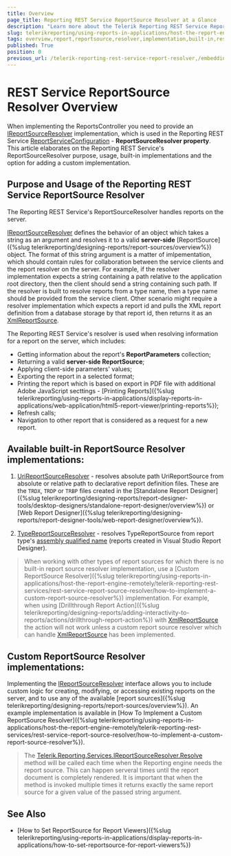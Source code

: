 ```yaml
---
title: Overview
page_title: Reporting REST Service ReportSource Resolver at a Glance
description: "Learn more about the Telerik Reporting REST Service ReportSource Resolver, what is its purpose and what built-in implementations are available."
slug: telerikreporting/using-reports-in-applications/host-the-report-engine-remotely/telerik-reporting-rest-services/rest-service-report-source-resolver/overview
tags: overview,report,reportsource,resolver,implementation,built-in,rest,service
published: True
position: 0
previous_url: /telerik-reporting-rest-service-report-resolver,/embedding-reports/host-the-report-engine-remotely/telerik-reporting-rest-services/rest-service-report-source-resolver/overview
---
```


# REST Service ReportSource Resolver Overview

When implementing the ReportsController you need to provide an [IReportSourceResolver](/api/Telerik.Reporting.Services.IReportSourceResolver) implementation, which is used in the Reporting REST Service [ReportServiceConfiguration](/api/Telerik.Reporting.Services.WebApi.ReportsControllerBase#Telerik_Reporting_Services_WebApi_ReportsControllerBase_ReportServiceConfiguration) - __ReportSourceResolver property__. This article elaborates on the Reporting REST Service's ReportSourceResolver purpose, usage, built-in implementations and the option for adding a custom implementation.

## Purpose and Usage of the Reporting REST Service ReportSource Resolver

The Reporting REST Service's ReportSourceResolver handles reports on the server.

[IReportSourceResolver](/api/Telerik.Reporting.Services.IReportSourceResolver) defines the behavior of an object which takes a string as an argument and resolves it to a valid __server-side__ [ReportSource]({%slug telerikreporting/designing-reports/report-sources/overview%}) object. The format of this string argument is a matter of imlpementation, which should contain rules for collaboration between the service clients and the report resolver on the server. For example, if the resolver implementation expects a string containing a path relative to the application root directory, then the client should send a string containing such path. If the resolver is built to resolve reports from a type name, then a type name should be provided from the service client. Other scenario might require a resolver implementation which expects a report id and pulls the XML report definition from a database storage by that report id, then returns it as an [XmlReportSource](/api/Telerik.Reporting.XmlReportSource).

The Reporting REST Service's resolver is used when resolving information for a report on the server, which includes:

* Getting information about the report's __ReportParameters__ collection;
* Returning a valid __server-side ReportSource__;
* Applying client-side parameters' values;
* Exporting the report in a selected format;
* Printing the report which is based on export in PDF file with additional Adobe JavaScript secttings - [Printing Reports]({%slug telerikreporting/using-reports-in-applications/display-reports-in-applications/web-application/html5-report-viewer/printing-reports%});
* Refresh calls;
* Navigation to other report that is considered as a request for a new report.

## Available built-in ReportSource Resolver implementations:

1. [UriReportSourceResolver](/api/Telerik.Reporting.Services.UriReportSourceResolver) - resolves absolute path UriReportSource from absolute or relative path to declarative report definition files. These are the `TRDX`, `TRDP` or `TRBP` files created in the [Standalone Report Designer]({%slug telerikreporting/designing-reports/report-designer-tools/desktop-designers/standalone-report-designer/overview%}) or [Web Report Designer]({%slug telerikreporting/designing-reports/report-designer-tools/web-report-designer/overview%}).

1. [TypeReportSourceResolver](/api/Telerik.Reporting.Services.TypeReportSourceResolver) - resolves TypeReportSource from report type's [assembly qualified name](http://msdn.microsoft.com/en-us/library/30wyt9tk) (reports created in Visual Studio Report Designer).

> When working with other types of report sources for which there is no built-in report source resolver implementation, use a [Custom ReportSource Resolver]({%slug telerikreporting/using-reports-in-applications/host-the-report-engine-remotely/telerik-reporting-rest-services/rest-service-report-source-resolver/how-to-implement-a-custom-report-source-resolver%}) implementation. For example, when using [Drillthrough Report Action]({%slug telerikreporting/designing-reports/adding-interactivity-to-reports/actions/drillthrough-report-action%}) with [XmlReportSource](/api/Telerik.Reporting.XmlReportSource) the action will not work unless a custom report source resolver which can handle [XmlReportSource](/api/Telerik.Reporting.XmlReportSource) has been implemented.

## Custom ReportSource Resolver implementations:

Implementing the [IReportSourceResolver](/api/Telerik.Reporting.Services.IReportSourceResolver) interface allows you to include custom logic for creating, modifying, or accessing existing reports on the server, and to use any of the available [report sources]({%slug telerikreporting/designing-reports/report-sources/overview%}). An example implementation is available in [How To Implement a Custom ReportSource Resolver]({%slug telerikreporting/using-reports-in-applications/host-the-report-engine-remotely/telerik-reporting-rest-services/rest-service-report-source-resolver/how-to-implement-a-custom-report-source-resolver%}).

> The [Telerik.Reporting.Services.IReportSourceResolver.Resolve](/api/Telerik.Reporting.Services.IReportSourceResolver#Telerik_Reporting_Services_IReportSourceResolver_Resolve_System_String_Telerik_Reporting_Services_OperationOrigin_System_Collections_Generic_IDictionary{System_String_System_Object}_) method will be called each time when the Reporting engine needs the report source. This can happen serveral times until the report document is completely rendered. It is important that when the method is invoked multiple times it returns exactly the same report source for a given value of the passed string argument.

## See Also

* [How to Set ReportSource for Report Viewers]({%slug telerikreporting/using-reports-in-applications/display-reports-in-applications/how-to-set-reportsource-for-report-viewers%})
